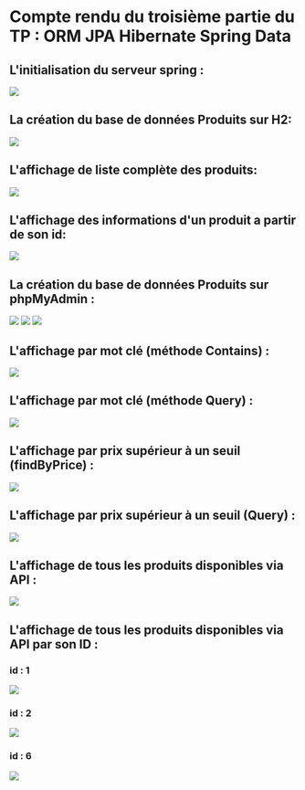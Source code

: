 <h1> Compte rendu du troisième partie du TP : ORM JPA Hibernate Spring Data </h1>
<h2> L'initialisation du serveur spring  :  </h2>
<img src="Captures/SC1.png">
<h2> La création du base de données Produits sur H2:</h2>
<img src="Captures/SC2.png">
<h2> L'affichage de liste complète des produits:</h2>
<img src="Captures/SC3.png">
<h2> L'affichage des informations d'un produit a partir de son id:</h2>
<img src="Captures/SC4.png">
<h2> La création du base de données Produits sur phpMyAdmin :</h2>
<img src="Captures/SC5.png">
<img src="Captures/SC6.png">
<img src="Captures/SC7.png">
<h2> L'affichage par mot clé (méthode Contains) :</h2>
<img src="Captures/SC8.png">
<h2> L'affichage par mot clé (méthode Query) :</h2>
<img src="Captures/SC9.png">
<h2>L'affichage par prix supérieur à un seuil (findByPrice) : </h2>
<img src="Captures/SC10.png">
<h2>L'affichage par prix supérieur à un seuil (Query) : </h2>
<img src="Captures/SC11.png">
<h2>L'affichage de tous les produits disponibles via API : </h2>
<img src="Captures/SC12.png">
<h2>L'affichage de tous les produits disponibles via API par son ID : </h2>
<h3> id : 1 </h3>
<img src="Captures/SC13.png">
<h3> id : 2 </h3>
<img src="Captures/SC14.png">
<h3> id : 6</h3>
<img src="Captures/SC15.png">

